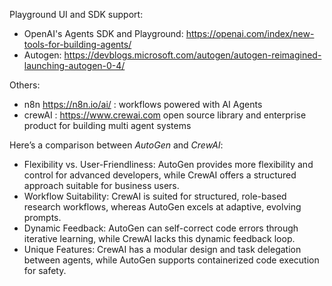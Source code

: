 Playground UI and SDK support: 

- OpenAI's Agents SDK and Playground: https://openai.com/index/new-tools-for-building-agents/ 
- Autogen: https://devblogs.microsoft.com/autogen/autogen-reimagined-launching-autogen-0-4/ 



Others: 
- n8n https://n8n.io/ai/ : workflows powered with AI Agents 
- crewAI : https://www.crewai.com open source library and enterprise product for building multi agent systems




Here’s a comparison between *AutoGen* and *CrewAI*:
- Flexibility vs. User-Friendliness: AutoGen provides more flexibility and control for advanced developers, while CrewAI offers a structured approach suitable for business users.
- Workflow Suitability: CrewAI is suited for structured, role-based research workflows, whereas AutoGen excels at adaptive, evolving prompts.
- Dynamic Feedback: AutoGen can self-correct code errors through iterative learning, while CrewAI lacks this dynamic feedback loop.
- Unique Features: CrewAI has a modular design and task delegation between agents, while AutoGen supports containerized code execution for safety.
